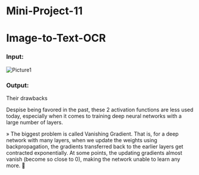 # Mini-Project-11
# Image-to-Text-OCR

### Input:
![Picture1](https://github.com/sailohitaksh-cryptic/Mini-Project-05-Image-to-Text-to-Audio-/assets/74712527/c967eee3-ec56-462f-a5ae-83b899cf9167)

### Output:

Their drawbacks

Despise being favored in the past, these 2 activation functions are
less used today, especially when it comes to training deep neural
networks with a large number of layers.

» The biggest problem is called Vanishing Gradient. That is, for a
deep network with many layers, when we update the weights using
backpropagation, the gradients transferred back to the earlier layers
get contracted exponentially. At some points, the updating gradients
almost vanish (become so close to 0), making the network unable to
learn any more.

